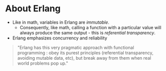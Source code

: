 # About Erlang
- Like in math, variables in Erlang are *immutable*.
    - Consequently, like math, calling a function with a particular value will always produce the same output - this is *referential transparency*.
- Erlang emphasizes concurrency and reliability 

>"Erlang has this very pragmatic approach with functional programming : obey its purest principles (referential transparency, avoiding mutable data, etc), but break away from them when real world problems pop up."